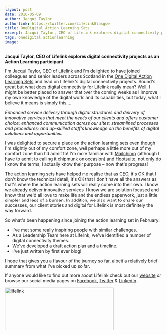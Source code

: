```yaml
---
layout: post
date: 2016-05-09
author: Jacqui Taylor
authorlink: https://twitter.com/LifelinkGlasgow
title: OneDigital Action Learning Sets
excerpt: Jacqui Taylor, CEO of Lifelink explores digital connectivity projects as an Action Learning participant
tags: onedigital actionlearning
image:
---
```


**Jacqui Taylor, CEO of Lifelink explores digital connectivity projects as an Action Learning participant**

I'm Jacqui Taylor, CEO of [Lifelink](http://www.lifelink.org.uk) and I'm delighted to have joined colleagues and senior leaders across Scotland in the [One Digital Action Learning Sets](http://digital.scvo.org.uk/onedigital/actionlearning) and lead on Lifelink's digital connectivity projects. Sound's great but what does digital connectivity for Lifelink really mean? Well, I might be better placed to answer that over the coming weeks as I improve my own knowledge of the digital world and its capabilities, but today, what I believe it means is simply this….

*Enhanced service delivery through digital structures and delivery of innovative services that meet the needs of our clients and offers customer choice; enhanced communication across our sites; streamlined processes and procedures; and up-skilled staff's knowledge on the benefits of digital solutions and opportunities.*

I was delighted to secure a place on the action learning sets even though I'm slightly out of my comfort zone, well perhaps a little more out of my comfort zone than I'd admit to! I'm more familiar with [Mailchimp](http://mailchimp.com) (although I have to admit to calling it chipmunk on occasion) and [Hootsuite](https://hootsuite.com), not only do I know the terms, I actually know their purpose – now that's progress!

The action learning sets have helped me realise that as CEO, it's OK that I don't know the technical detail, it's OK that I don't have all the answers as that's where the action learning sets will really come into their own. I know we already deliver innovative services, I know we are solution focused and know that we'd all love to make life and the endless paperwork, just a little simpler and less of a burden. In addition, we also want to share our successes, our client stories and digital for Lifelink is most definitely the way forward.

So what's been happening since joining the action learning set in February:

* I've met some really inspiring people with similar challenges.
* As a Leadership Team here at Lifelink, we've identified a number of digital connectivity themes.
* We've developed a draft action plan and a timeline.
* I've just written by first ever blog!

I hope that gives you a flavour of the journey so far, albeit a relatively brief summary from what I've picked up so far.

If anyone would like to find out more about Lifelink check out our [website](http://www.lifelink.org.uk) *or* browse our social media pages on [Facebook](https://www.facebook.com/LifelinkScotland), [Twitter](https://twitter.com/LifelinkGlasgow) &amp; [LinkedIn](https://www.linkedin.com/company/lifelink).

<img alt="lifelink" height="136" src="http://www.scvo.org.uk/wp-content/uploads/2016/05/lifelink.png" width="349" />
